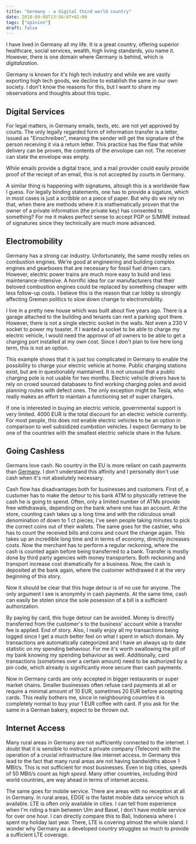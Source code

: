 ```yaml
---
title: "Germany - a digital third world country"
date: 2018-09-08T13:56:07+02:00
tags: ["opinion"]
draft: false
---
```


I have lived in Germany all my life. It is a great country, offering superior
healthcare, social services, wealth, high living standards, you name it.
However, there is one domain where Germany is behind, which is _digitalization_.

Germany is known for it's high tech industry and while we are vastly exporting
high tech goods, we decline to establish the same in our own society. I don't
know the reasons for this, but I want to share my observations and thoughts
about this topic.

## Digital Services

For legal matters, in Germany emails, texts, etc. are not yet approved by
courts. The only legally regarded form of information transfer is a letter,
issued as "Einschreiben", meaning the sender will get the signature of the person
receiving it via a return letter. This practice has the flaw that while
delivery can be proven, the contents of the envolope can not. The receiver can
state the envelope was empty.

While emails provide a digital trace, and a mail provider could easily provide
proof of the reciept of an email, this is not accepted by courts in Germany.

A similar thing is happening with signatures, altough this is a worldwide flaw
I guess. For legally binding statements, one has to provide a sigature, which
in most cases is just a scribble on a piece of paper. But why do we rely on
that, when there are methods where it is mathematically proven that the owner
of a private information (the private key) has consented to something? For me
it makes perfect sense to accept PGP or S/MIME instead of signatures since they
technically are much more advanced.

## Electromobility

Germany has a strong car industry. Unfortunately, the same mostly relies on
combustion engines. We're good at engineering and building complex engines and
gearboxes that are necessary for fossil fuel driven cars. However, electric
power trains are much more easy to build and less maintenance-intensive. A
horrific idea for car manufacturers that their beloved combustion engines could
be replaced by something cheaper with less follow-up costs. I believe this is
the reason that car lobby is strongly affecting Greman politics to slow down
change to electromobility.

I live in a pretty new house which was built about five years ago. There is a
garage attached to the building and tenants can rent a parking spot there.
However, there is not a single electric socket in the walls. Not even a 230 V
socket to power my toaster. If I wanted a socket to be able to charge my
electric vehicle, I would need the approval of *all* owners to be able to get a
charging port installed at my own cost. Since I don't plan to live here long
term, this is not an option.

This example shows that it is just too complicated in Germany to enable the
possibility to charge your electric vehicle at home. Public charging stations
exist, but are in questionably maintained. It is not unusual that a public
charging pole is not usable for two months. Electric vehicle drivers have to
rely on crowd sourced databases to find working charging poles and avoid
planning routes with defect ones. The only exception might be Tesla, who really
makes an effort to maintain a functioning set of super chargers.

If one is interested in buying an electric vehicle, governmental support is very
limited. 4000 EUR is the total discount for an electric vehicle currently. For
most people, this does not enable electric vehicles to be an option in
comparison to well subsidized cumbstion vehicles. I expect Germany to be one of
the countries with the smallest electric vehicle share in the future.

## Going Cashless

Germans love cash. No country in the EU is more reliant on cash payments than
[Germany](https://www.bloomberg.com/news/features/2018-02-06/germany-is-still-obsessed-with-cash).
I don't understand this affinity and I personally don't use cash when it's not
abselutely necessary.

Cash flow has disadvantages both for businesses and customers. First of, a
customer has to make the detour to his bank ATM to physically retrieve the cash
he is going to spend. Often, only a limited number of ATMs provide free
withdrawals, depending on the bank where one has an account. At the store,
counting cash takes up a long time and with the ridiculous small denomination
of down to 1 ct pieces, I've seen people taking minutes to pick the correct
coins out of their wallets. The same goes for the cashier, who has to count the
received bills and coins and count the change again. This takes up an
incredible long time and in terms of economy, directly increases costs. Now the
merchant has to perform a regular reckoning, where the cash is counted again
before being transferred to a bank. Transfer is mostly done by third party
agencies with money transporters. Both reckoning and transport increase cost
dramatically for a business. Now, the cash is deposited at the bank again,
where the customer withdrawed it at the very beginning of this story.

Now it should be clear that this huge detour is of no use for anyone. The only
argument I see is anonymity in cash payments. At the same time, cash can easily
be stolen since the sole posession of a bill is a sufficient authorization.

By paying by card, this huge detour can be avoided. Money is directly
transferred from the customer's to the business' account while a transfer fee
is applied. End of story. Also, I really enjoy all my transactions being logged
since I get a much better feel on what I spent in which domain. My transactions
are automatically categorized and I have an always up to date statistic on my
spending behaviour. For me it's worth swallowing the pill of my bank knowing my
spending behaviour as well. Additionally, card transactions (sometimes over a
certain amount) need to be authorized by a pin code, which already is
significantly more secure than cash payments.

Now in Germany cards are only accepted in bigger restaurants or super market
chains. Smaller businesses often refuse card payments at all or require a
minimal amount of 10 EUR, sometimes 20 EUR before accepting cards. This really
bothers me, since in neighbouring countries it is completely normal to buy your
1 EUR coffee with card. If you ask for the same in a German bakery, expect to
be thrown out.

## Internet Access

Many rural areas in Germany are not sufficiently connected to the internet. I
doubt that it is sensible to instruct a private company (Telecom) with the
operation of a crucial infrastructure like internet access. In Germany this
lead to the fact that many rural areas are not having bandwidths above 1
MBit/s. This is not sufficient for most businesses. Even in big cities, speeds
of 50 MBit/s count as _high speed_. Many other countries, including third world
countries, are way ahead in terms of internet access.

The same goes for mobile service. There are areas with no reception at all in
Germany. In rural areas, EDGE is the fastet mobile data service which is
available. LTE is often only available in cities. I can tell from experience
when I'm riding a train between Ulm and Basel, I don't have mobile service for
over one hour. I can directly compare this to Bali, Indonesia where I spent my
holiday last year. There, LTE is covering almost the whole island. I wonder why
Germany as a developed country struggles so much to provide a sufficient LTE
coverage.
